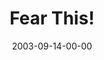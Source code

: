---
layout: message
category: message
series: "Fear Factor"
title: "Fear This!"
date: 2003-09-14-00-00
message_id: 206
sc-permalink-url: "http://soundcloud.com/crdschurch/fear-this"
audio: "http://s3.amazonaws.com/crossroads-media/messages/audio/FF_02_09-14-03_Fear_This.mp3"
audio-duration: "34:09"
tag: 
 - fear
 - control
 - death
 - idol
 - idols
 - love
 - tome
explicit: false
---